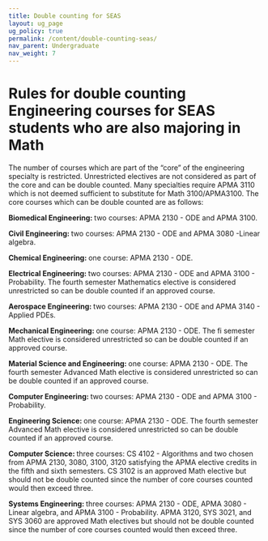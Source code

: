 ```yaml
---
title: Double counting for SEAS
layout: ug_page
ug_policy: true
permalink: /content/double-counting-seas/
nav_parent: Undergraduate
nav_weight: 7
---
```


<h1 class="mb-4">Rules for double counting Engineering courses for SEAS students who are also majoring in Math</h1>

<p>The number of courses which are part of the &ldquo;core&rdquo; of the engineering specialty is restricted. Unrestricted electives are not considered as part of the core and can be double counted. Many specialties require APMA 3110 which is not deemed sufficient to substitute for Math 3100/APMA3100. The core courses which can be double counted are as follows:</p>

<p><strong>Biomedical Engineering: </strong>two courses: APMA 2130 - ODE and APMA 3100.</p>

<p><strong>Civil Engineering: </strong>two courses: APMA 2130 - ODE and APMA 3080 -Linear algebra.</p>

<p><strong>Chemical Engineering: </strong>one course: APMA 2130 - ODE.</p>

<p><strong>Electrical Engineering: </strong>two courses: APMA 2130 - ODE and APMA 3100 - Probability. The fourth semester Mathematics elective is considered unrestricted so can be double counted if an approved course.</p>

<p><strong>Aerospace Engineering: </strong>two courses: APMA 2130 - ODE and APMA 3140 - Applied PDEs.</p>

<p><strong>Mechanical Engineering: </strong>one course: APMA 2130 - ODE. The fi semester Math elective is considered unrestricted so can be double counted if an approved course.</p>

<p><strong>Material Science and Engineering: </strong>one course: APMA 2130 - ODE. The fourth semester Advanced Math elective is considered unrestricted so can be double counted if an approved course.</p>

<p><strong>Computer Engineering: </strong>two courses: APMA 2130 - ODE and APMA 3100 - Probability.&nbsp;</p>

<p><strong>Engineering Science: </strong>one course: APMA 2130 - ODE. The fourth semester Advanced Math elective is considered unrestricted so can be double counted if an approved course.</p>

<p><strong>Computer Science: </strong>three courses: CS 4102 - Algorithms and two chosen from APMA 2130, 3080, 3100, 3120 satisfying the APMA elective credits in the fifth&nbsp;and sixth semesters. CS 3102 is an approved Math elective but should not be double counted since the number of core courses counted would then exceed three.</p>

<p><strong>Systems Engineering: </strong>three courses: APMA 2130 - ODE, APMA 3080 - Linear algebra, and APMA 3100 - Probability. APMA 3120, SYS 3021, and SYS 3060 are approved Math electives but should not be double counted since the number of core courses counted would then exceed three.</p>

<!-- ---

[Rules for double counting Engineering courses for SEAS students who are also majoring in Math in PDF]({{site.url}}/undergraduate/docs/Double counting for SEAS.pdf) -->

